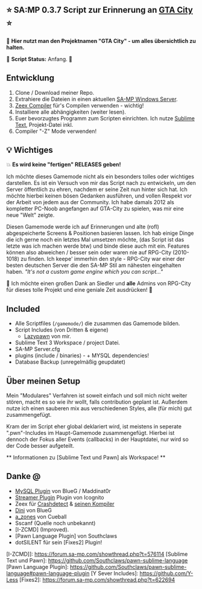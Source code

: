 ## :star: SA:MP 0.3.7 Script zur Erinnerung an [GTA City] :star:
:mega: **Hier nutzt man den Projektnamen "GTA City" - um alles übersichtlich zu halten.**



:construction: **Script Status:**     Anfang. :construction:

## Entwicklung
1. Clone / Download meiner Repo.
2. Extrahiere die Dateien in einen aktuellen [SA-MP Windows Server].
3. [Zeex Compiler] für's Compilen verwenden - wichtig!
4. Installiere alle abhängigkeiten (weiter lesen).
5. Euer bevorzugtes Programm zum Scripten einrichten. Ich nutze [Sublime Text], Projekt-Datei inkl.
7. Compiler "-Z" Mode verwenden!




## :bulb: Wichtiges


:collision: **Es wird keine "fertigen" RELEASES geben!**

Ich möchte dieses Gamemode nicht als ein besonders tolles oder wichtiges darstellen. 
Es ist ein Versuch von mir das Script nach zu entwickeln, um den Server öffentlich
zu ehren, nachdem er seine Zeit nun hinter sich hat. Ich möchte hierbei keinen bösen Gedanken
ausführen, und vollen Respekt vor der Arbeit von jedem aus der Community.
Ich habe damals 2012 als kompletter PC-Noob angefangen auf GTA-City zu spielen, was mir eine neue "Welt" zeigte.

Diesen Gamemode werde ich auf Erinnerungen und alte (rofl) abgespeicherte Screens & Positionen basieren lassen.
Ich hab einige Dinge die ich gerne noch ein letztes Mal umsetzen möchte, (das Script ist das letzte was ich machen werde btw) und binde diese auch mit ein.
Features können also abweichen / besser sein oder waren nie auf RPG-City (2010-1018) zu finden. Ich keepe' immerhin den style - RPG-City war einer der besten deutschen Server die den SA-MP Stil am nähesten eingehalten haben.  *"It's not a custom game engine which you can script..."*


:clap: Ich möchte einen großen Dank an Siedler und **alle** Admins von RPG-City für dieses tolle Projekt und eine geniale Zeit ausdrücken! :clap:




## Included
   - Alle Scriptfiles (`/gamemode/`) die zusammen das Gamemode bilden.
   - Script Includes (von Dritten & eigene) 
     + [Lazypawn] von mir.
   - Sublime Text 3 Workspace / project Datei.
   - SA-MP Server.cfg
   - plugins (include / binaries)  - + MYSQL dependencies!
   - Database Backup (unregelmäßig geupdatet)






## Über meinen Setup
Mein "Modulares" Verfahren ist soweit einfach und soll mich nicht weiter stören, macht es so wie ihr wollt, falls contribution geplant ist.
Außerdem nutze ich einen sauberen mix aus verschiedenen Styles, alle (für mich) gut zusammengefügt.

Kram der im Script eher global deklariert wird, ist meistens in seperate ".pwn"-Includes im Haupt-Gamemode zusammengefügt. 
Hierbei ist dennoch der Fokus aller Events (callbacks) in der Hauptdatei, nur wird so der Code besser aufgeteilt.

** Informationen zu [Sublime Text und Pawn] als Workspace! **




## Danke @
   - [MySQL Plugin] von BlueG / Maddinat0r
   - [Streamer Plugin] Plugin von Icognito
   - Zeex für [Crashdetect] & [seinen Kompiler]
   - [Dini] von BlueG
   - [a_zones] von Cueball
   - Sscanf (Quelle noch unbekannt)
   - [I-ZCMD] (Improved).
   - [Pawn Language Plugin] von Southclaws
   - dotSILENT für sein [Fixes2] Plugin!



[GTA City]: <https://www.google.com/search?q=rpg+city+de&source=lnms&tbm=isch&sa=X&ved=0ahUKEwiQ2fbLz5PgAhXSwAIHHUp-BicQ_AUIDygC&biw=1920&bih=889>
[SA-MP Windows Server]: <http://www.sa-mp.com/download.php>
[Zeex Compiler]: <https://github.com/pawn-lang/compiler/releases>

[Zeex Pawn Compiler]: <https://github.com/pawn-lang/compiler/releases>
[seinen Kompiler]: <https://github.com/pawn-lang/compiler/releases>

[Sublime Text]: <https://www.sublimetext.com/>
[Lazypawn]: <https://github.com/michael-fa/lazypawn>
[MySQL Plugin]: <https://github.com/pBlueG/SA-MP-MySQL>
[Streamer Plugin]: <https://github.com/samp-incognito>
[Crashdetect]: <https://github.com/Zeex>
[Dini]: <https://dracoblue.net/downloads/dini/>
[a_zones]: <https://forum.sa-mp.com/showthread.php?t=27598>
[I-ZCMD]]: <https://forum.sa-mp.com/showthread.php?t=576114>
[Sublime Text und Pawn]: <https://github.com/Southclaws/pawn-sublime-language>
[Pawn Language Plugin]: <https://github.com/Southclaws/pawn-sublime-language#pawn-language-plugin>
[Y Sever Includes]: <https://github.com/Y-Less>
[Fixes2]: <https://forum.sa-mp.com/showthread.php?t=622694>
